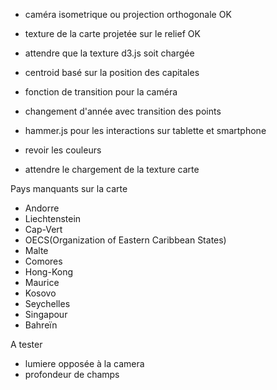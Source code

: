 

- caméra isometrique ou projection orthogonale OK
- texture de la carte projetée sur le relief OK


- attendre que la texture d3.js soit chargée
- centroid basé sur la position des capitales
- fonction de transition pour la caméra
- changement d'année avec transition des points
- hammer.js pour les interactions sur tablette et smartphone
- revoir les couleurs
- attendre le chargement de la texture carte 


Pays manquants sur la carte 
- Andorre
- Liechtenstein
- Cap-Vert
- OECS(Organization of Eastern Caribbean States)
- Malte
- Comores
- Hong-Kong
- Maurice
- Kosovo
- Seychelles
- Singapour
- Bahreïn


A tester
- lumiere opposée à la camera
- profondeur de champs


